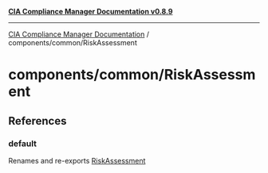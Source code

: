 [**CIA Compliance Manager Documentation v0.8.9**](../../../README.md)

***

[CIA Compliance Manager Documentation](../../../modules.md) / components/common/RiskAssessment

# components/common/RiskAssessment

## References

### default

Renames and re-exports [RiskAssessment](../../variables/RiskAssessment.md)
